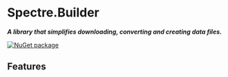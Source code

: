 # Spectre.Builder

***A library that simplifies downloading, converting and creating data files.***

[![NuGet package](https://img.shields.io/nuget/v/Spectre.Builder.svg)](https://nuget.org/packages/Spectre.Builder)


## Features

